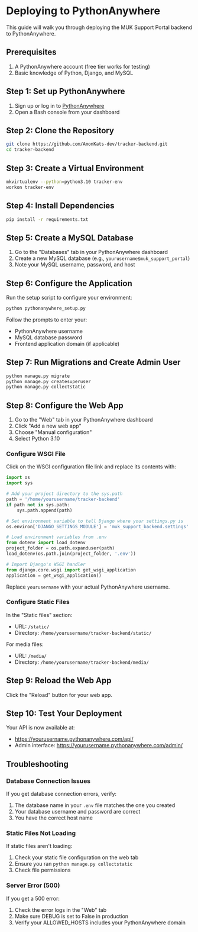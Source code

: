 # Deploying to PythonAnywhere

This guide will walk you through deploying the MUK Support Portal backend to PythonAnywhere.

## Prerequisites

1. A PythonAnywhere account (free tier works for testing)
2. Basic knowledge of Python, Django, and MySQL

## Step 1: Set up PythonAnywhere

1. Sign up or log in to [PythonAnywhere](https://www.pythonanywhere.com/)
2. Open a Bash console from your dashboard

## Step 2: Clone the Repository

```bash
git clone https://github.com/AmonKats-dev/tracker-backend.git
cd tracker-backend
```

## Step 3: Create a Virtual Environment

```bash
mkvirtualenv --python=python3.10 tracker-env
workon tracker-env
```

## Step 4: Install Dependencies

```bash
pip install -r requirements.txt
```

## Step 5: Create a MySQL Database

1. Go to the "Databases" tab in your PythonAnywhere dashboard
2. Create a new MySQL database (e.g., `yourusername$muk_support_portal`)
3. Note your MySQL username, password, and host

## Step 6: Configure the Application

Run the setup script to configure your environment:

```bash
python pythonanywhere_setup.py
```

Follow the prompts to enter your:
- PythonAnywhere username
- MySQL database password
- Frontend application domain (if applicable)

## Step 7: Run Migrations and Create Admin User

```bash
python manage.py migrate
python manage.py createsuperuser
python manage.py collectstatic
```

## Step 8: Configure the Web App

1. Go to the "Web" tab in your PythonAnywhere dashboard
2. Click "Add a new web app"
3. Choose "Manual configuration"
4. Select Python 3.10

### Configure WSGI File

Click on the WSGI configuration file link and replace its contents with:

```python
import os
import sys

# Add your project directory to the sys.path
path = '/home/yourusername/tracker-backend'
if path not in sys.path:
    sys.path.append(path)

# Set environment variable to tell Django where your settings.py is
os.environ['DJANGO_SETTINGS_MODULE'] = 'muk_support_backend.settings'

# Load environment variables from .env
from dotenv import load_dotenv
project_folder = os.path.expanduser(path)
load_dotenv(os.path.join(project_folder, '.env'))

# Import Django's WSGI handler
from django.core.wsgi import get_wsgi_application
application = get_wsgi_application()
```

Replace `yourusername` with your actual PythonAnywhere username.

### Configure Static Files

In the "Static files" section:
- URL: `/static/`
- Directory: `/home/yourusername/tracker-backend/static/`

For media files:
- URL: `/media/`
- Directory: `/home/yourusername/tracker-backend/media/`

## Step 9: Reload the Web App

Click the "Reload" button for your web app.

## Step 10: Test Your Deployment

Your API is now available at:
- https://yourusername.pythonanywhere.com/api/
- Admin interface: https://yourusername.pythonanywhere.com/admin/

## Troubleshooting

### Database Connection Issues

If you get database connection errors, verify:
1. The database name in your `.env` file matches the one you created
2. Your database username and password are correct
3. You have the correct host name

### Static Files Not Loading

If static files aren't loading:
1. Check your static file configuration on the web tab
2. Ensure you ran `python manage.py collectstatic`
3. Check file permissions

### Server Error (500)

If you get a 500 error:
1. Check the error logs in the "Web" tab
2. Make sure DEBUG is set to False in production
3. Verify your ALLOWED_HOSTS includes your PythonAnywhere domain 